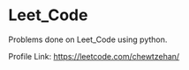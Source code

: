 # Leet_Code

Problems done on Leet_Code using python.

Profile Link: https://leetcode.com/chewtzehan/
